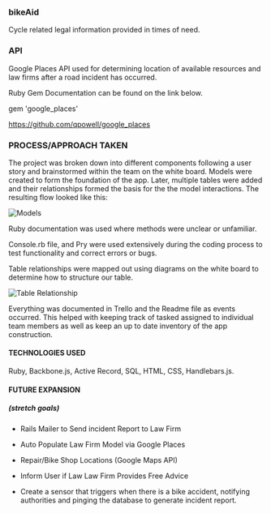 ### bikeAid

Cycle related legal information provided in times of need.  

### API
Google Places API used for determining location of available resources and law firms after a road incident has occurred.  

Ruby Gem Documentation can be found on the link below.  

gem 'google_places'

https://github.com/qpowell/google_places

### PROCESS/APPROACH TAKEN

The project was broken down into different components following a user story and brainstormed within the team on the white board. Models were created to form the foundation of the app.  Later, multiple tables were added and their relationships formed the basis for the the model interactions. The resulting flow looked like this:

![Models](https://github.com/tecurtain/WDI_10_homework/blob/master/Thomas/)

Ruby documentation was used where methods were unclear or unfamiliar.  

Console.rb file, and Pry were used extensively during the coding process to test functionality and correct errors or bugs.  

Table relationships were mapped out using diagrams on the white board to determine how to structure our table.  

![Table Relationship](https://github.com/tecurtain/WDI_10_homework/blob/master/Thomas/)

Everything was documented in Trello and the Readme file as events occurred.  This helped with keeping track of tasked assigned to individual team members as well as keep an up to date inventory of the app construction.  

#### TECHNOLOGIES USED </break>
Ruby, Backbone.js, Active Record, SQL, HTML, CSS, Handlebars.js.

#### FUTURE EXPANSION
##### (stretch goals)
* Rails Mailer to Send incident Report to Law Firm

* Auto Populate Law Firm Model via Google Places

* Repair/Bike Shop Locations (Google Maps API)

* Inform User if Law Law Firm Provides Free Advice

* Create a sensor that triggers when there is a bike accident, notifying authorities and pinging the database to generate incident report.

